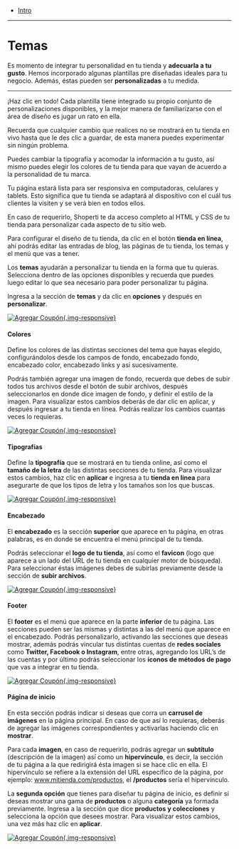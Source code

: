 - [Intro](#intro)

***

<a name="intro"></a>
# Temas

Es momento de integrar tu personalidad en tu tienda y **adecuarla a tu gusto**. Hemos incorporado algunas plantillas pre diseñadas ideales para tu negocio. Además, éstas pueden ser **personalizadas** a tu medida.

---

¡Haz clic en todo! Cada plantilla tiene integrado su propio conjunto de personalizaciones disponibles, y la mejor manera de familiarizarse con el área de diseño es jugar un rato en ella.

Recuerda que cualquier cambio que realices no se mostrará en tu tienda en vivo hasta que le des clic a guardar, de esta manera puedes experimentar sin ningún problema.

Puedes cambiar la tipografía y acomodar la información a tu gusto, así mismo puedes elegir los colores de tu tienda para que vayan de acuerdo a la personalidad de tu marca.

Tu página estará lista para ser responsiva en computadoras, celulares y tablets. Esto significa que tu tienda se adaptará al dispositivo con el cuál tus clientes la visiten y se verá bien en todos ellos.

En caso de requerirlo, Shoperti te da acceso completo al HTML y CSS de tu tienda para personalizar cada aspecto de tu sitio web.

Para configurar el diseño de tu tienda, da clic en el botón **tienda en línea**, ahí podrás editar las entradas de blog, las páginas de tu tienda, los temas y el menú que vas a tener.

Los **temas** ayudarán a personalizar tu tienda en la forma que tu quieras. Selecciona dentro de las opciones disponibles y recuerda que puedes luego editar lo que sea necesario para poder personalizar tu página.

Ingresa a la sección de **temas** y da clic en **opciones** y después en **personalizar**.

[![Agregar Coupón](/img/help/how/single/theme-options.jpg){.img-responsive}](/img/help/how/single/theme-options.jpg)

#### Colores

Define los colores de las distintas secciones del tema que hayas elegido, configurándolos desde los campos de fondo, encabezado fondo, encabezado color, encabezado links y así sucesivamente.

Podrás también agregar una imagen de fondo, recuerda que debes de subir todos tus archivos desde el botón de subir archivos, después seleccionarlos en donde dice imagen de fondo, y definir el estilo de la imagen. Para visualizar estos cambios deberás de dar clic en aplicar, y después ingresar a tu tienda en línea. Podrás realizar los cambios cuantas veces lo requieras.

[![Agregar Coupón](/img/help/how/single/theme-options-colors.jpg){.img-responsive}](/img/help/how/single/theme-options-colors.jpg)

#### Tipografías

Define la **tipografía** que se mostrará en tu tienda online, así como el **tamaño de la letra** de las distintas secciones de tu tienda. Para visualizar estos cambios, haz clic en **aplicar** e ingresa a tu **tienda en línea** para asegurarte de que los tipos de letra y los tamaños son los que buscas.

[![Agregar Coupón](/img/help/how/single/theme-options-typo.jpg){.img-responsive}](/img/help/how/single/theme-options-typo.jpg)

#### Encabezado

El **encabezado** es la sección **superior** que aparece en tu página, en otras palabras, es en donde se encuentra el menú principal de tu tienda.

Podrás seleccionar el **logo de tu tienda**, así como el **favicon** (logo que aparece a un lado del URL de tu tienda en cualquier motor de búsqueda). Para seleccionar éstas imágenes debes de subirlas previamente desde la sección de **subir archivos**.

[![Agregar Coupón](/img/help/how/single/theme-options-headers.jpg){.img-responsive}](/img/help/how/single/theme-options-headers.jpg)

#### Footer

El **footer** es el menú que aparece en la parte **inferior** de tu página. Las secciones pueden ser las mismas y distintas a las del menú que aparece en el encabezado. Podrás personalizarlo, activando las secciones que deseas mostrar, además podrás vincular tus distintas cuentas de **redes sociales** como **Twitter, Facebook o Instagram**, entre otras, agregando los URL’s de las cuentas y por último podrás seleccionar los **íconos de métodos de pago** que vas a integrar en tu tienda.

[![Agregar Coupón](/img/help/how/single/theme-options-footer.jpg){.img-responsive}](/img/help/how/single/theme-options-footer.jpg)

#### Página de inicio

En esta sección podrás indicar si deseas que corra un **carrusel de imágenes** en la página principal. En caso de que así lo requieras, deberás de agregar las imágenes correspondientes y activarlas haciendo clic en **mostrar**.

Para cada **imagen**, en caso de requerirlo, podrás agregar un **subtítulo** (descripción de la imagen) así como un **hipervínculo**, es decir, la sección de tu página a la que redirigirá ésta imagen si se hace clic en ella. El hipervínculo se refiere a la extensión del URL específico de la página, por ejemplo: www.mitienda.com/productos, el **/productos** sería el hipervínculo.

La **segunda opción** que tienes para diseñar tu página de inicio, es definir si deseas mostrar una gama de **productos** o alguna **categoría** ya formada previamente. Ingresa a la sección que dice **productos y colecciones** y selecciona la opción que desees mostrar.
Para visualizar estos cambios, una vez más haz clic en **aplicar**.

[![Agregar Coupón](/img/help/how/single/theme-options-slider.jpg){.img-responsive}](/img/help/how/single/theme-options-slider.jpg)
